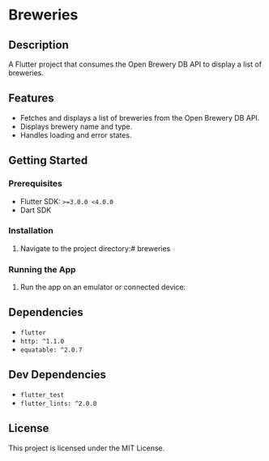 # Breweries

## Description
A Flutter project that consumes the Open Brewery DB API to display a list of breweries.

## Features
- Fetches and displays a list of breweries from the Open Brewery DB API.
- Displays brewery name and type.
- Handles loading and error states.

## Getting Started

### Prerequisites
- Flutter SDK: `>=3.0.0 <4.0.0`
- Dart SDK

### Installation
1. Navigate to the project directory:# breweries

### Running the App
1. Run the app on an emulator or connected device:

## Dependencies
- `flutter`
- `http: ^1.1.0`
- `equatable: ^2.0.7`

## Dev Dependencies
- `flutter_test`
- `flutter_lints: ^2.0.0`

## License
This project is licensed under the MIT License.
